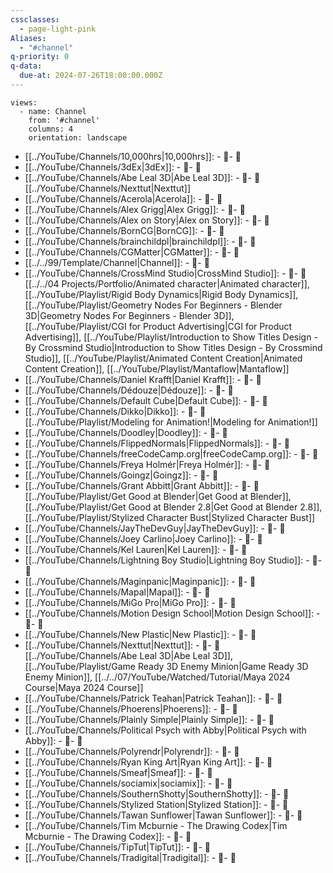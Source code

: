 ```yaml
---
cssclasses:
  - page-light-pink
Aliases:
  - "#channel"
q-priority: 0
q-data:
  due-at: 2024-07-26T18:00:00.000Z
---
```

```page-gallery
views:
  - name: Channel
    from: '#channel'
    columns: 4
    orientation: landscape
```
- [[../YouTube/Channels/10,000hrs|10,000hrs]]:  \- 📍\- 📌
- [[../YouTube/Channels/3dEx|3dEx]]:  \- 📍\- 📌
- [[../YouTube/Channels/Abe Leal 3D|Abe Leal 3D]]:  \- 📍\- 📌[[../YouTube/Channels/Nexttut|Nexttut]]
- [[../YouTube/Channels/Acerola|Acerola]]:  \- 📍\- 📌
- [[../YouTube/Channels/Alex Grigg|Alex Grigg]]:  \- 📍\- 📌
- [[../YouTube/Channels/Alex on Story|Alex on Story]]:  \- 📍\- 📌
- [[../YouTube/Channels/BornCG|BornCG]]:  \- 📍\- 📌
- [[../YouTube/Channels/brainchildpl|brainchildpl]]:  \- 📍\- 📌
- [[../YouTube/Channels/CGMatter|CGMatter]]:  \- 📍\- 📌
- [[../../99/Template/Channel|Channel]]:  \- 📍\- 📌
- [[../YouTube/Channels/CrossMind Studio|CrossMind Studio]]:  \- 📍\- 📌[[../../04 Projects/Portfolio/Animated character|Animated character]], [[../YouTube/Playlist/Rigid Body Dynamics|Rigid Body Dynamics]], [[../YouTube/Playlist/Geometry Nodes For Beginners - Blender 3D|Geometry Nodes For Beginners - Blender 3D]], [[../YouTube/Playlist/CGI for Product Advertising|CGI for Product Advertising]], [[../YouTube/Playlist/Introduction to Show Titles Design - By Crossmind Studio|Introduction to Show Titles Design - By Crossmind Studio]], [[../YouTube/Playlist/Animated Content Creation|Animated Content Creation]], [[../YouTube/Playlist/Mantaflow|Mantaflow]]
- [[../YouTube/Channels/Daniel Krafft|Daniel Krafft]]:  \- 📍\- 📌
- [[../YouTube/Channels/Dédouze|Dédouze]]:  \- 📍\- 📌
- [[../YouTube/Channels/Default Cube|Default Cube]]:  \- 📍\- 📌
- [[../YouTube/Channels/Dikko|Dikko]]:  \- 📍\- 📌[[../YouTube/Playlist/Modeling for Animation!|Modeling for Animation!]]
- [[../YouTube/Channels/Doodley|Doodley]]:  \- 📍\- 📌
- [[../YouTube/Channels/FlippedNormals|FlippedNormals]]:  \- 📍\- 📌
- [[../YouTube/Channels/freeCodeCamp.org|freeCodeCamp.org]]:  \- 📍\- 📌
- [[../YouTube/Channels/Freya Holmér|Freya Holmér]]:  \- 📍\- 📌
- [[../YouTube/Channels/Goingz|Goingz]]:  \- 📍\- 📌
- [[../YouTube/Channels/Grant Abbitt|Grant Abbitt]]:  \- 📍\- 📌[[../YouTube/Playlist/Get Good at Blender|Get Good at Blender]], [[../YouTube/Playlist/Get Good at Blender 2.8|Get Good at Blender 2.8]], [[../YouTube/Playlist/Stylized Character Bust|Stylized Character Bust]]
- [[../YouTube/Channels/JayTheDevGuy|JayTheDevGuy]]:  \- 📍\- 📌
- [[../YouTube/Channels/Joey Carlino|Joey Carlino]]:  \- 📍\- 📌
- [[../YouTube/Channels/Kel Lauren|Kel Lauren]]:  \- 📍\- 📌
- [[../YouTube/Channels/Lightning Boy Studio|Lightning Boy Studio]]:  \- 📍\- 📌
- [[../YouTube/Channels/Maginpanic|Maginpanic]]:  \- 📍\- 📌
- [[../YouTube/Channels/Mapal|Mapal]]:  \- 📍\- 📌
- [[../YouTube/Channels/MiGo Pro|MiGo Pro]]:  \- 📍\- 📌
- [[../YouTube/Channels/Motion Design School|Motion Design School]]:  \- 📍\- 📌
- [[../YouTube/Channels/New Plastic|New Plastic]]:  \- 📍\- 📌
- [[../YouTube/Channels/Nexttut|Nexttut]]:  \- 📍\- 📌[[../YouTube/Channels/Abe Leal 3D|Abe Leal 3D]], [[../YouTube/Playlist/Game Ready 3D Enemy Minion|Game Ready 3D Enemy Minion]], [[../../07/YouTube/Watched/Tutorial/Maya 2024 Course|Maya 2024 Course]]
- [[../YouTube/Channels/Patrick Teahan|Patrick Teahan]]:  \- 📍\- 📌
- [[../YouTube/Channels/Phoerens|Phoerens]]:  \- 📍\- 📌
- [[../YouTube/Channels/Plainly Simple|Plainly Simple]]:  \- 📍\- 📌
- [[../YouTube/Channels/Political Psych with Abby|Political Psych with Abby]]:  \- 📍\- 📌
- [[../YouTube/Channels/Polyrendr|Polyrendr]]:  \- 📍\- 📌
- [[../YouTube/Channels/Ryan King Art|Ryan King Art]]:  \- 📍\- 📌
- [[../YouTube/Channels/Smeaf|Smeaf]]:  \- 📍\- 📌
- [[../YouTube/Channels/sociamix|sociamix]]:  \- 📍\- 📌
- [[../YouTube/Channels/SouthernShotty|SouthernShotty]]:  \- 📍\- 📌
- [[../YouTube/Channels/Stylized Station|Stylized Station]]:  \- 📍\- 📌
- [[../YouTube/Channels/Tawan Sunflower|Tawan Sunflower]]:  \- 📍\- 📌
- [[../YouTube/Channels/Tim Mcburnie - The Drawing Codex|Tim Mcburnie - The Drawing Codex]]:  \- 📍\- 📌
- [[../YouTube/Channels/TipTut|TipTut]]:  \- 📍\- 📌
- [[../YouTube/Channels/Tradigital|Tradigital]]:  \- 📍\- 📌
